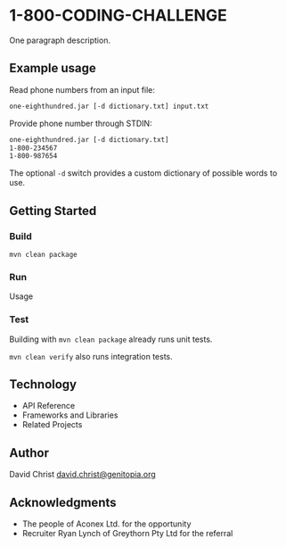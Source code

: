# 1-800-CODING-CHALLENGE

One paragraph description.

## Example usage

Read phone numbers from an input file:

```sh
one-eighthundred.jar [-d dictionary.txt] input.txt
```

Provide phone number through STDIN:

```sh
one-eighthundred.jar [-d dictionary.txt]
1-800-234567
1-800-987654
```

The optional `-d` switch provides a custom dictionary of possible words to use.

## Getting Started

### Build

`mvn clean package`

### Run

Usage

### Test

Building with `mvn clean package` already runs unit tests.

`mvn clean verify` also runs integration tests.

## Technology

- API Reference
- Frameworks and Libraries
- Related Projects

## Author

David Christ <david.christ@genitopia.org>

## Acknowledgments

- The people of Aconex Ltd. for the opportunity
- Recruiter Ryan Lynch of Greythorn Pty Ltd for the referral
